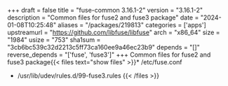 +++
draft = false
title = "fuse-common 3.16.1-2"
version = "3.16.1-2"
description = "Common files for fuse2 and fuse3 package"
date = "2024-01-08T10:25:48"
aliases = "/packages/219813"
categories = ['apps']
upstreamurl = "https://github.com/libfuse/libfuse"
arch = "x86_64"
size = "1984"
usize = "753"
sha1sum = "3cb6bc539c32d2213c5ff73ca160ee9a46ec23b9"
depends = "[]"
reverse_depends = "['fuse', 'fuse3']"
+++
Common files for fuse2 and fuse3 package{{< files text="show files" >}}* /etc/fuse.conf
* /usr/lib/udev/rules.d/99-fuse3.rules
{{< /files >}}